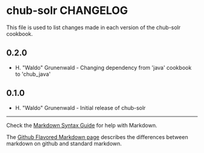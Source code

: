 chub-solr CHANGELOG
===================

This file is used to list changes made in each version of the chub-solr cookbook.

0.2.0
-----
- H. "Waldo" Grunenwald - Changing dependency from 'java' cookbook to 'chub_java'

0.1.0
-----
- H. "Waldo" Grunenwald - Initial release of chub-solr

- - -
Check the [Markdown Syntax Guide](http://daringfireball.net/projects/markdown/syntax) for help with Markdown.

The [Github Flavored Markdown page](http://github.github.com/github-flavored-markdown/) describes the differences between markdown on github and standard markdown.
